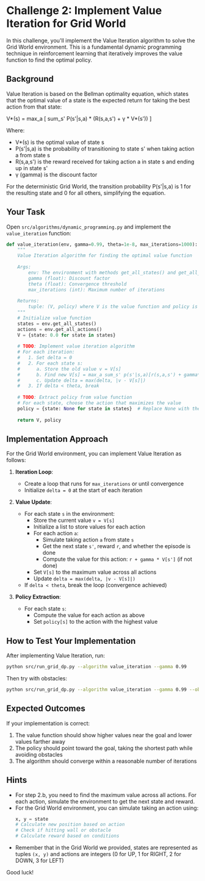 # Challenge 2: Implement Value Iteration for Grid World

In this challenge, you'll implement the Value Iteration algorithm to solve the Grid World environment. This is a fundamental dynamic programming technique in reinforcement learning that iteratively improves the value function to find the optimal policy.

## Background

Value Iteration is based on the Bellman optimality equation, which states that the optimal value of a state is the expected return for taking the best action from that state:

V*(s) = max_a [ sum_s' P(s'|s,a) * (R(s,a,s') + γ * V*(s')) ]

Where:
- V*(s) is the optimal value of state s
- P(s'|s,a) is the probability of transitioning to state s' when taking action a from state s
- R(s,a,s') is the reward received for taking action a in state s and ending up in state s'
- γ (gamma) is the discount factor

For the deterministic Grid World, the transition probability P(s'|s,a) is 1 for the resulting state and 0 for all others, simplifying the equation.

## Your Task

Open `src/algorithms/dynamic_programming.py` and implement the `value_iteration` function:

```python
def value_iteration(env, gamma=0.99, theta=1e-8, max_iterations=1000):
    """
    Value Iteration algorithm for finding the optimal value function
    
    Args:
        env: The environment with methods get_all_states() and get_all_actions()
        gamma (float): Discount factor
        theta (float): Convergence threshold
        max_iterations (int): Maximum number of iterations
    
    Returns:
        tuple: (V, policy) where V is the value function and policy is the optimal policy
    """
    # Initialize value function
    states = env.get_all_states()
    actions = env.get_all_actions()
    V = {state: 0.0 for state in states}
    
    # TODO: Implement value iteration algorithm
    # For each iteration:
    #   1. Set delta = 0
    #   2. For each state s:
    #      a. Store the old value v = V[s]
    #      b. Find new V[s] = max_a sum_s' p(s'|s,a)[r(s,a,s') + gamma*V[s']]
    #      c. Update delta = max(delta, |v - V[s]|)
    #   3. If delta < theta, break
    
    # TODO: Extract policy from value function
    # For each state, choose the action that maximizes the value
    policy = {state: None for state in states}  # Replace None with the best action
    
    return V, policy
```

## Implementation Approach

For the Grid World environment, you can implement Value Iteration as follows:

1. **Iteration Loop**:
   - Create a loop that runs for `max_iterations` or until convergence
   - Initialize `delta = 0` at the start of each iteration

2. **Value Update**:
   - For each state `s` in the environment:
     - Store the current value `v = V[s]`
     - Initialize a list to store values for each action
     - For each action `a`:
       - Simulate taking action `a` from state `s` 
       - Get the next state `s'`, reward `r`, and whether the episode is done
       - Compute the value for this action: `r + gamma * V[s']` (if not done)
     - Set `V[s]` to the maximum value across all actions
     - Update `delta = max(delta, |v - V[s]|)`
   - If `delta < theta`, break the loop (convergence achieved)

3. **Policy Extraction**:
   - For each state `s`:
     - Compute the value for each action as above
     - Set `policy[s]` to the action with the highest value

## How to Test Your Implementation

After implementing Value Iteration, run:

```bash
python src/run_grid_dp.py --algorithm value_iteration --gamma 0.99
```

Then try with obstacles:

```bash
python src/run_grid_dp.py --algorithm value_iteration --gamma 0.99 --obstacles
```

## Expected Outcomes

If your implementation is correct:
1. The value function should show higher values near the goal and lower values farther away
2. The policy should point toward the goal, taking the shortest path while avoiding obstacles
3. The algorithm should converge within a reasonable number of iterations

## Hints

- For step 2.b, you need to find the maximum value across all actions. For each action, simulate the environment to get the next state and reward.
- For the Grid World environment, you can simulate taking an action using:
  ```python
  x, y = state
  # Calculate new position based on action
  # Check if hitting wall or obstacle
  # Calculate reward based on conditions
  ```
- Remember that in the Grid World we provided, states are represented as tuples `(x, y)` and actions are integers (0 for UP, 1 for RIGHT, 2 for DOWN, 3 for LEFT)

Good luck! 